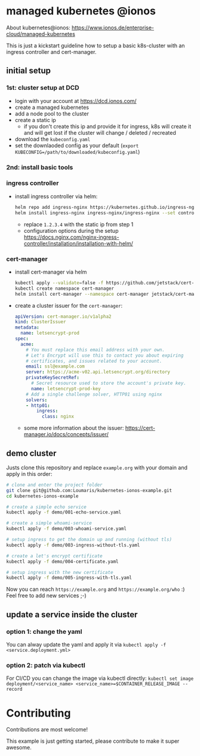# managed kubernetes @ionos

About kubernetes@ionos: https://www.ionos.de/enterprise-cloud/managed-kubernetes

This is just a kickstart guideline how to setup a basic k8s-cluster with an ingress controller and cert-manager.

## initial setup

### 1st: cluster setup at DCD
* login with your account at https://dcd.ionos.com/
* create a managed kubernetes
* add a node pool to the cluster
* create a static ip
  * if you don't create this ip and provide it for ingress, k8s will create it and will get lost if the cluster will change / deleted / recreated
* download the `kubeconfig.yaml`
* set the downlaoded config as your default (`export KUBECONFIG=/path/to/downloaded/kubeconfig.yaml`)

### 2nd: install basic tools

### ingress controller
* install ingress controller via helm:
  ```sh
  helm repo add ingress-nginx https://kubernetes.github.io/ingress-nginx
  helm install ingress-nginx ingress-nginx/ingress-nginx --set controller.service.loadBalancerIP=1.2.3.4
  ```
  * replace `1.2.3.4` with the static ip from step 1
  * configuration options during the setup https://docs.nginx.com/nginx-ingress-controller/installation/installation-with-helm/

### cert-manager
* install cert-manager via helm
  ```sh
  kubectl apply --validate=false -f https://github.com/jetstack/cert-manager/releases/download/v0.15.1/cert-manager.crds.yaml
  kubectl create namespace cert-manager
  helm install cert-manager --namespace cert-manager jetstack/cert-manager
  ```
* create a cluster issuer for the `cert-manager`:
  ```yaml
  apiVersion: cert-manager.io/v1alpha2
  kind: ClusterIssuer
  metadata:
    name: letsencrypt-prod
  spec:
    acme:
      # You must replace this email address with your own.
      # Let's Encrypt will use this to contact you about expiring
      # certificates, and issues related to your account.
      email: ssl@example.com
      server: https://acme-v02.api.letsencrypt.org/directory
      privateKeySecretRef:
        # Secret resource used to store the account's private key.
        name: letsencrypt-prod-key
      # Add a single challenge solver, HTTP01 using nginx
      solvers:
      - http01:
          ingress:
            class: nginx
  ```
  * some more information about the issuer: https://cert-manager.io/docs/concepts/issuer/

## demo cluster

Justs clone this repository and replace `example.org` with your domain and apply in this order:

```sh
# clone and enter the project folder
git clone git@github.com:Loumaris/kubernetes-ionos-example.git
cd kubernetes-ionos-example

# create a simple echo service
kubectl apply -f demo/001-echo-service.yaml

# create a simple whoami-service
kubectl apply -f demo/003-whoami-service.yaml

# setup ingress to get the domain up and running (without tls)
kubectl apply -f demo/003-ingress-without-tls.yaml

# create a let's encrypt certificate
kubectl apply -f demo/004-certificate.yaml

# setup ingress with the new certificate
kubectl apply -f demo/005-ingress-with-tls.yaml
```

Now you can reach `https://example.org` and `https://example.org/who` :) Feel free to add new services ;-)

## update a service inside the cluster

### option 1: change the yaml

You can alway update the yaml and apply it via
`kubectl apply -f <service.deployment.yml>`

### option 2: patch via kubectl

For CI/CD you can change the image via kubectl directly:
`kubectl set image deployment/<service_name> <service_name>=$CONTAINER_RELEASE_IMAGE --record`


# Contributing

Contributions are most welcome!

This example is just getting started, please contribute to make it super awesome.